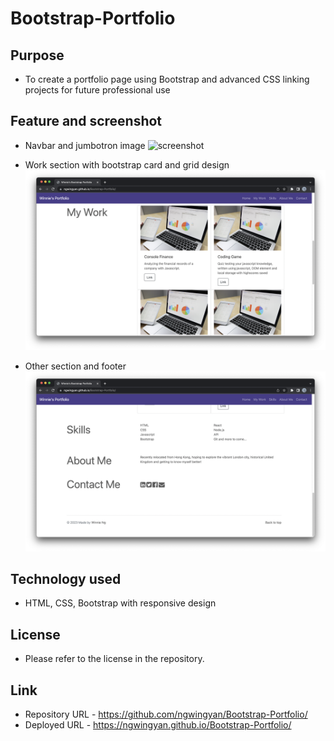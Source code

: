 # Bootstrap-Portfolio

## Purpose
- To create a portfolio page using Bootstrap and advanced CSS linking projects for future professional use

## Feature and screenshot
- Navbar and jumbotron image
![screenshot](./screenshot/Part1.png)

- Work section with bootstrap card and grid design
![screenshot](./screenshot/Part2.png)

- Other section and footer
![screenshot](./screenshot/Part3.png)

## Technology used
- HTML, CSS, Bootstrap with responsive design

## License
- Please refer to the license in the repository.

## Link
- Repository URL - https://github.com/ngwingyan/Bootstrap-Portfolio/
- Deployed URL - https://ngwingyan.github.io/Bootstrap-Portfolio/